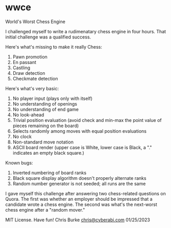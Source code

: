 # wwce
World's Worst Chess Engine

I challenged myself to write a rudimenatary chess engine in four hours. That initial challenge was a qualified success.

Here's what's missing to make it really Chess:
1) Pawn promotion
2) En passant
3) Castling
4) Draw detection
5) Checkmate detection

Here's what's very basic:
1) No player input (plays only with itself)
2) No understanding of openings
3) No understanding of end game
4) No look-ahead
5) Trivial position evaluation (avoid check and min-max the point value of pieces remaining on the board)
6) Selects randomly among moves with equal position evaluations
7) No clock
8) Non-standard move notation
9) ASCII board render (upper case is White, lower case is Black, a "." indicates an empty black square.)

Known bugs:
1) Inverted numbering of board ranks
2) Black square display algorithm doesn't properly alternate ranks
3) Random number generator is not seeded; all runs are the same

I gave myself this challenge after answering two chess-related questions on Quora. The first was whether an employer should be impressed that a candidate wrote a chess engine. The second was what's the next-worst chess engine after a "random mover."

MIT License. Have fun!
Chris Burke
chris@cyberabi.com
01/25/2023
